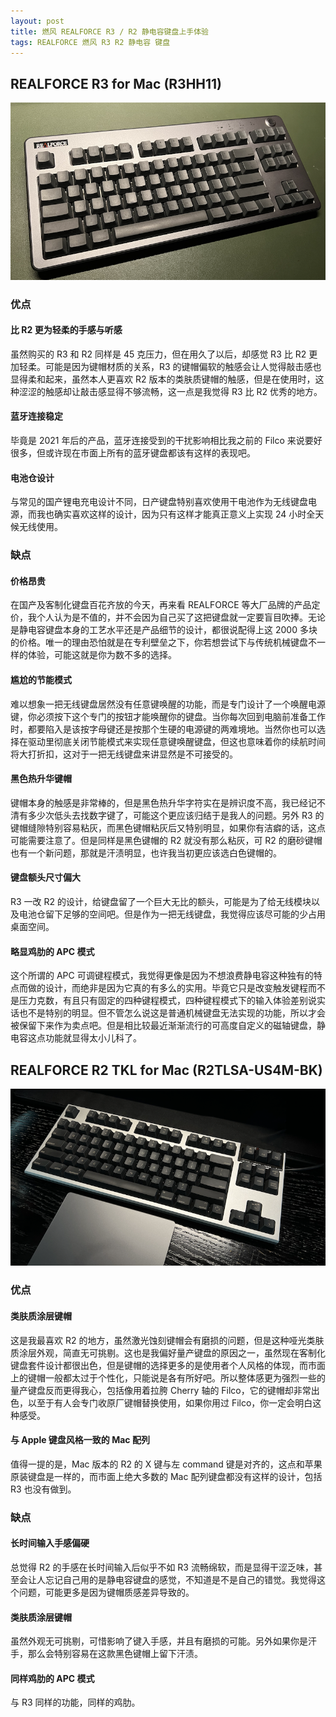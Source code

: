 ```yaml
---
layout: post
title: 燃风 REALFORCE R3 / R2 静电容键盘上手体验
tags: REALFORCE 燃风 R3 R2 静电容 键盘
---
```


## REALFORCE R3 for Mac (R3HH11)

![REALFORCE R3 for Mac](/public/images/realforce_r3_for_mac.png "REALFORCE R3 for Mac")

### 优点

#### 比 R2 更为轻柔的手感与听感

虽然购买的 R3 和 R2 同样是 45 克压力，但在用久了以后，却感觉 R3 比 R2 更加轻柔。可能是因为键帽材质的关系，R3 的键帽偏软的触感会让人觉得敲击感也显得柔和起来，虽然本人更喜欢 R2 版本的类肤质键帽的触感，但是在使用时，这种涩涩的触感却让敲击感显得不够流畅，这一点是我觉得 R3 比 R2 优秀的地方。

#### 蓝牙连接稳定

毕竟是 2021 年后的产品，蓝牙连接受到的干扰影响相比我之前的 Filco 来说要好很多，但或许现在市面上所有的蓝牙键盘都该有这样的表现吧。

#### 电池仓设计

与常见的国产锂电充电设计不同，日产键盘特别喜欢使用干电池作为无线键盘电源，而我也确实喜欢这样的设计，因为只有这样才能真正意义上实现 24 小时全天候无线使用。

### 缺点

#### 价格昂贵

在国产及客制化键盘百花齐放的今天，再来看 REALFORCE 等大厂品牌的产品定价，我个人认为是不值的，并不会因为自己买了这把键盘就一定要盲目吹捧。无论是静电容键盘本身的工艺水平还是产品细节的设计，都很说配得上这 2000 多块的价格。唯一的理由恐怕就是在专利壁垒之下，你若想尝试下与传统机械键盘不一样的体验，可能这就是你为数不多的选择。

#### 尴尬的节能模式

难以想象一把无线键盘居然没有任意键唤醒的功能，而是专门设计了一个唤醒电源键，你必须按下这个专门的按钮才能唤醒你的键盘。当你每次回到电脑前准备工作时，都要陷入是该按字母键还是按那个生硬的电源键的两难境地。当然你也可以选择在驱动里彻底关闭节能模式来实现任意键唤醒键盘，但这也意味着你的续航时间将大打折扣，这对于一把无线键盘来讲显然是不可接受的。

#### 黑色热升华键帽

键帽本身的触感是非常棒的，但是黑色热升华字符实在是辨识度不高，我已经记不清有多少次低头去找数字键了，可能这个更应该归结于是我人的问题。另外 R3 的键帽缝隙特别容易粘灰，而黑色键帽粘灰后又特别明显，如果你有洁癖的话，这点可能需要注意了。但是同样是黑色键帽的 R2 就没有那么粘灰，可 R2 的磨砂键帽也有一个新问题，那就是汗渍明显，也许我当初更应该选白色键帽的。

#### 键盘额头尺寸偏大

R3 一改 R2 的设计，给键盘留了一个巨大无比的额头，可能是为了给无线模块以及电池仓留下足够的空间吧。但是作为一把无线键盘，我觉得应该尽可能的少占用桌面空间。

#### 略显鸡肋的 APC 模式

这个所谓的 APC 可调键程模式，我觉得更像是因为不想浪费静电容这种独有的特点而做的设计，而绝非是因为它真的有多么的实用。毕竟它只是改变触发键程而不是压力克数，有且只有固定的四种键程模式，四种键程模式下的输入体验差别说实话也不是特别的明显。但不管怎么说这是普通机械键盘无法实现的功能，所以才会被保留下来作为卖点吧。但是相比较最近渐渐流行的可高度自定义的磁轴键盘，静电容这点功能就显得太小儿科了。

## REALFORCE R2 TKL for Mac (R2TLSA-US4M-BK)

![REALFORCE R2 TKL for Mac](/public/images/realforce_r2_for_mac.png "REALFORCE R2 TKL for Mac")

### 优点

#### 类肤质涂层键帽

这是我最喜欢 R2 的地方，虽然激光蚀刻键帽会有磨损的问题，但是这种哑光类肤质涂层外观，简直无可挑剔。这也是我偏好量产键盘的原因之一，虽然现在客制化键盘套件设计都很出色，但是键帽的选择更多的是使用者个人风格的体现，而市面上的键帽一般都太过于个性化，只能说是各有所好吧。所以整体感更为强烈一些的量产键盘反而更得我心，包括像用着拉胯 Cherry 轴的 Filco，它的键帽却非常出色，以至于有人会专门收原厂键帽替换使用，如果你用过 Filco，你一定会明白这种感受。

#### 与 Apple 键盘风格一致的 Mac 配列

值得一提的是，Mac 版本的 R2 的 X 键与左 command 键是对齐的，这点和苹果原装键盘是一样的，而市面上绝大多数的 Mac 配列键盘都没有这样的设计，包括 R3 也没有做到。

### 缺点

#### 长时间输入手感偏硬

总觉得 R2 的手感在长时间输入后似乎不如 R3 流畅绵软，而是显得干涩乏味，甚至会让人忘记自己用的是静电容键盘的感觉，不知道是不是自己的错觉。我觉得这个问题，可能更多是因为键帽质感差异导致的。

#### 类肤质涂层键帽

虽然外观无可挑剔，可惜影响了键入手感，并且有磨损的可能。另外如果你是汗手，那么会特别容易在这款黑色键帽上留下汗渍。

#### 同样鸡肋的 APC 模式

与 R3 同样的功能，同样的鸡肋。

